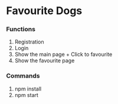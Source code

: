 # Favourite Dogs



### Functions

1. Registration
2. Login
3. Show the main page + Click to favourite
4. Show the favourite page



### Commands

1. npm install
2. npm start
